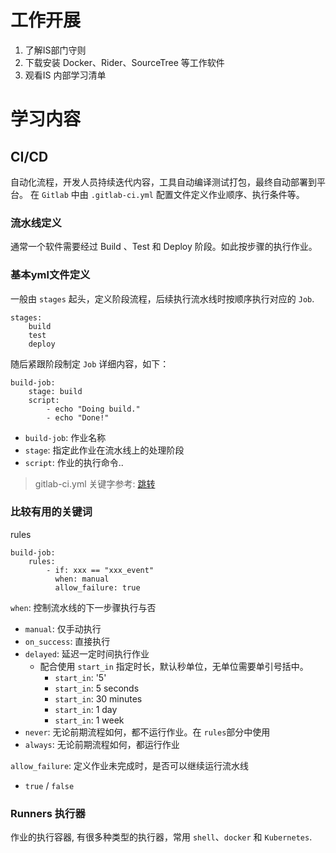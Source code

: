 # 工作开展
1. 了解IS部门守则
2. 下载安装 Docker、Rider、SourceTree 等工作软件
3. 观看IS 内部学习清单

# 学习内容
## CI/CD
自动化流程，开发人员持续迭代内容，工具自动编译测试打包，最终自动部署到平台。
在 `Gitlab` 中由 `.gitlab-ci.yml` 配置文件定义作业顺序、执行条件等。

### 流水线定义
通常一个软件需要经过 Build 、Test 和 Deploy 阶段。如此按步骤的执行作业。

### 基本yml文件定义
一般由 `stages` 起头，定义阶段流程，后续执行流水线时按顺序执行对应的 `Job`.
```
stages:
	build
	test
	deploy
```

随后紧跟阶段制定 `Job` 详细内容，如下：
```
build-job:
	stage: build
	script:
		- echo "Doing build."
		- echo "Done!"
```
- `build-job`: 作业名称
- `stage`: 指定此作业在流水线上的处理阶段
- `script`: 作业的执行命令..

> gitlab-ci.yml 关键字参考: [跳转](https://docs.gitlab.cn/jh/ci/yaml/index.htmlé)

### 比较有用的关键词
rules
```
build-job:
	rules:
		- if: xxx == "xxx_event"
		  when: manual
		  allow_failure: true
```

`when`: 控制流水线的下一步骤执行与否
- `manual`: 仅手动执行
- `on_success`: 直接执行
- `delayed`: 延迟一定时间执行作业
	- 配合使用 `start_in` 指定时长，默认秒单位，无单位需要单引号括中。
		- `start_in`: '5' 
		- `start_in`: 5 seconds
		- `start_in`: 30 minutes
		- `start_in`: 1 day
		- `start_in`: 1 week
- `never`: 无论前期流程如何，都不运行作业。在 `rules`部分中使用
- `always`: 无论前期流程如何，都运行作业

`allow_failure`: 定义作业未完成时，是否可以继续运行流水线
- `true` / `false`

### Runners 执行器
作业的执行容器, 有很多种类型的执行器，常用 `shell`、`docker` 和 `Kubernetes`.